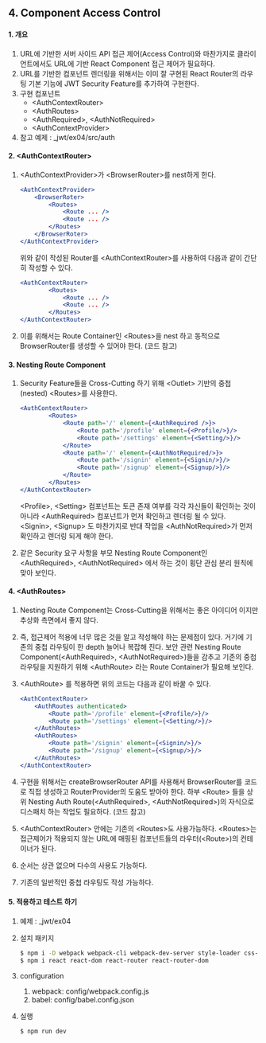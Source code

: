 ## 4. Component Access Control

#### 1. 개요
1.	URL에 기반한 서버 사이드 API 접근 제어(Access Control)와 마찬가지로 클라이언트에서도 URL에 기반 React Component 접근 제어가 필요하다.
2.	URL를 기반한 컴포넌트 렌더링을 위해서는 이미 잘 구현된 React Router의 라우팅 기본 기능에 JWT Security Feature를 추가하여 구현한다.
3. 구현 컴포넌트
	- &lt;AuthContextRouter&gt;
	- &lt;AuthRoutes&gt;
	- &lt;AuthRequired&gt;, &lt;AuthNotRequired&gt;
	- &lt;AuthContextProvider&gt;
4. 참고 예제 : _jwt/ex04/src/auth

#### 2. &lt;AuthContextRouter&gt;
1.	&lt;AuthContextProvider&gt;가 &lt;BrowserRouter&gt;를 nest하게 한다.

	```jsx
	<AuthContextProvider>
		<BrowserRoter>
			<Routes>
				<Route ... />
				<Route ... />
			</Routes>
		</BrowserRoter>
	</AuthContextProvider>					
	```
	위와 같이 작성된 Router를 &lt;AuthContextRouter&gt;를 사용하여 다음과 같이 간단히 작성할 수 있다.

	```jsx
	<AuthContextRouter>
			<Routes>
				<Route ... />
				<Route ... />
			</Routes>
	</AuthContextRouter>					
	```

2.	이를 위해서는 Route Container인 &lt;Routes&gt;을 nest 하고 동적으로 BrowserRouter를 생성할 수 있어야 한다. (코드 참고)

#### 3. Nesting Route Component
1. Security Feature들을 Cross-Cutting 하기 위해  &lt;Outlet&gt; 기반의 중첩(nested) &lt;Routes&gt;를 사용한다.

	```jsx
	<AuthContextRouter>
			<Routes>
				<Route path='/' element={<AuthRequired />}>
					<Route path='/profile' element={<Profile/>}/>
					<Route path='/settings' element={<Setting/>}/>
				</Route>
				<Route path='/' element={<AuthNotRequired/>}>
					<Route path='/signin' element={<Signin/>}/>
					<Route path='/signup' element={<Signup/>}/>
				</Route>
			</Routes>
	</AuthContextRouter>
	```

	&lt;Profile&gt;, &lt;Setting&gt; 컴포넌트는 토큰 존재 여부를 각각 자신들이 확인하는 것이 아니라 &lt;AuthRequired&gt; 컴포넌트가 먼저 확인하고 렌더링 될 수 있다.  &lt;Signin&gt;, &lt;Signup&gt; 도 마찬가지로 반대 작업을 &lt;AuthNotRequired&gt;가 먼저 확인하고 렌더링 되게 해야 한다.
	
2.	같은 Security 요구 사항을 부모 Nesting Route Component인 &lt;AuthRequired&gt;, &lt;AuthNotRequired&gt; 에서 하는 것이 횡단 관심 분리 원칙에 맞아 보인다.

#### 4. &lt;AuthRoutes&gt;
1.  Nesting Route Component는 Cross-Cutting을 위해서는 좋은 아이디어 이지만 추상화 측면에서 좋지 않다.
2.  즉, 접근제어 적용에 너무 많은 것을 알고 작성해야 하는 문제점이 있다. 거기에 기존의 중첩 라우팅이 한 depth 늘어나 복잡해 진다. 보안 관련 Nesting Route Component(&lt;AuthRequired&gt;, &lt;AuthNotRequired&gt;)들을 감추고 기존의 중첩 라우팅을 지원하기 위해 &lt;AuthRoute&gt; 라는 Route Container가 필요해 보인다.
3.  &lt;AuthRoute&gt; 를 적용하면 위의 코드는 다음과 같이 바꿀 수 있다.

	```jsx
	<AuthContextRouter>
		<AuthRoutes authenticated>
			<Route path='/profile' element={<Profile/>}/>
			<Route path='/settings' element={<Setting/>}/>
		</AuthRoutes>
		<AuthRoutes>
			<Route path='/signin' element={<Signin/>}/>
			<Route path='/signup' element={<Signup/>}/>
		</AuthRoutes>	
	</AuthContextRouter>
	```   

4. 구현을 위해서는 createBrowserRouter API를 사용해서 BrowserRouter를  코드로 직접 생성하고 RouterProvider의 도움도 받아야 한다. 하부 &lt;Route&gt; 들을 상위 Nesting Auth Route(&lt;AuthRequired&gt;, &lt;AuthNotRequired&gt;)의 자식으로 디스패치 하는 작업도 필요하다. (코드 참고)
5. &lt;AuthContextRouter&gt; 안에는 기존의 &lt;Routes&gt;도 사용가능하다. &lt;Routes&gt;는 접근제어가 적용되지 않는 URL에 매핑된 컴포넌트들의 라우터(&lt;Route&gt;)의 컨테이너가 된다.
6. 순서는 상관 없으며 다수의 사용도 가능하다.
7. 기존의 일반적인 중첩 라우팅도 작성 가능하다. 

#### 5. 적용하고 테스트 하기
1. 예제 : _jwt/ex04
2. 설치 패키지

	```sh
	$ npm i -D webpack webpack-cli webpack-dev-server style-loader css-loader node-sass sass-loader babel-loader @babel/core @babel/cli @babel/preset-env @babel/preset-react @babel/plugin-transform-runtime @babel/plugin-syntax-throw-expressions	
	$ npm i react react-dom react-router react-router-dom
	```

5. configuration
	1) webpack: config/webpack.config.js
	2) babel: config/babel.config.json

6. 실행
	```sh
	$ npm run dev
	```




